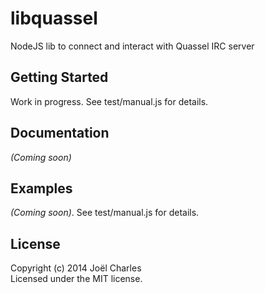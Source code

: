 # libquassel

NodeJS lib to connect and interact with Quassel IRC server

## Getting Started
Work in progress. See test/manual.js for details.

## Documentation
_(Coming soon)_

## Examples
_(Coming soon)_. See test/manual.js for details.

## License
Copyright (c) 2014 Joël Charles  
Licensed under the MIT license.
